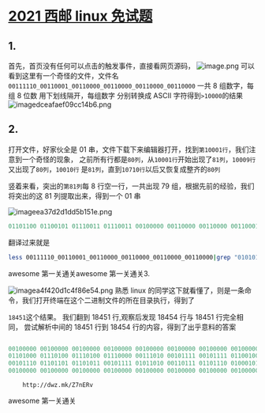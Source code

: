 # [2021 西邮 linux 免试题](http://q.xiyoulinux.org/)

## 1.

首先，首页没有任何可以点击的触发事件，直接看网页源码，
![image.png](https://tu.yegetables.com/images/2021/04/29/image.png)
可以看到这里有一个奇怪的文件，文件名`00111110_00110001_00110000_00110000_00110000_00110000`
一共 8 组数字，每组 8 位数 用下划线隔开，每组数字
分别转换成 ASCII 字符得到`>10000`的结果
![imagedceafaef09cc14b6.png](https://tu.yegetables.com/images/2021/04/29/imagedceafaef09cc14b6.png)

## 2.

打开文件，好家伙全是 01 串，文件下载下来编辑器打开，找到`第10001行`，我们注意到一个奇怪的现象，
之前所有行都是`80列`，从`10001行`开始出现了`81列`，`10009行`又出现了`80列`，`10010行`
是`81列`，直到`10710行`以后又恢复成整齐的`80列`

竖着来看，突出的`第81列`每 8 行空一行，一共出现 79 组，根据先前的经验，我们将突出的这 81 列提取出来，得到一个 01 串

![imageea37d2d1dd5b151e.png](https://tu.yegetables.com/images/2021/04/29/imageea37d2d1dd5b151e.png)

```c
01101100 01100101 01110011 01110011 00100000 00110000 00110000 00110001 00110001 00110001 00110001 00110001 00110000 01011111 00110000 00110000 00110001 00110001 00110000 00110000 00110000 00110001 01011111 00110000 00110000 00110001 00110001 00110000 00110000 00110000 00110000 01011111 00110000 00110000 00110001 00110001 00110000 00110000 00110000 00110000 01011111 00110000 00110000 00110001 00110001 00110000 00110000 00110000 00110000 01011111 00110000 00110000 00110001 00110001 00110000 00110000 00110000 00110000 01111100 01100111 01110010 01100101 01110000 00100000 00100010 00110000 00110001 00110000 00110001 00110000 00110001 00110000 00100010 01111100 01110111 01100011 00100000 00101101 01101100
```

翻译过来就是

```bash
less 00111110_00110001_00110000_00110000_00110000_00110000|grep "0101010"|wc -l
```

awesome
第一关通关awesome
第一关通关3.

![imagea4f420d1c4f86e54.png](https://tu.yegetables.com/images/2021/04/29/imagea4f420d1c4f86e54.png)
熟悉 linux 的同学这下就看懂了，则是一条命令，我们打开终端在这个二进制文件的所在目录执行，得到了

`18451`这个结果。
我们翻到 18451 行,观察后发现 18454 行与 18451 行完全相同，
尝试解析中间的 18451 行到 18454 行的内容，得到了出乎意料的答案

```c

00100000 00100000 00100000 00100000 00100000 00100000 00100000 00100000 00100000 00100000
01101000 01110100 01110100 01110000 00111010 00101111 00101111 01100100 01110111 01111010
00101110 01101101 01101011 00101111 01011010 00110111 01101110 01000101 01010010 01110110
00100000 00100000 00100000 00100000 00100000 00100000 00100000 00100000 00100000 00100000

```

```
    http://dwz.mk/Z7nERv
```

awesome
第一关通关